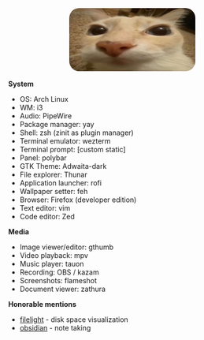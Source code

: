 <div align="center">
	<img src="./logo.webp" style="border-radius:20px" />
</div>

**System**

- OS: Arch Linux
- WM: i3
- Audio: PipeWire
- Package manager: yay
- Shell: zsh (zinit as plugin manager)
- Terminal emulator: wezterm
- Terminal prompt: \[custom static\]
- Panel: polybar
- GTK Theme: Adwaita-dark
- File explorer: Thunar
- Application launcher: rofi
- Wallpaper setter: feh
- Browser: Firefox (developer edition)
- Text editor: vim
- Code editor: Zed

**Media**

- Image viewer/editor: gthumb
- Video playback: mpv
- Music player: tauon
- Recording: OBS / kazam
- Screenshots: flameshot
- Document viewer: zathura

**Honorable mentions**

- [filelight](https://github.com/KDE/filelight) - disk space visualization
- [obsidian](https://obsidian.md/) - note taking
